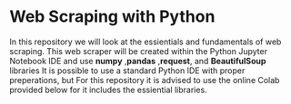 # Web Scraping with Python

In this repository we will look at the essientials and fundamentals of web scraping. This web scraper will be created within the Python Jupyter Notebook IDE and use **numpy** ,**pandas** ,**request**, and **BeautifulSoup** libraries It is possible to use a standard Python IDE with proper preperations, but For this repository it is advised to use the online Colab provided below for it includes the essiential libraries. 
